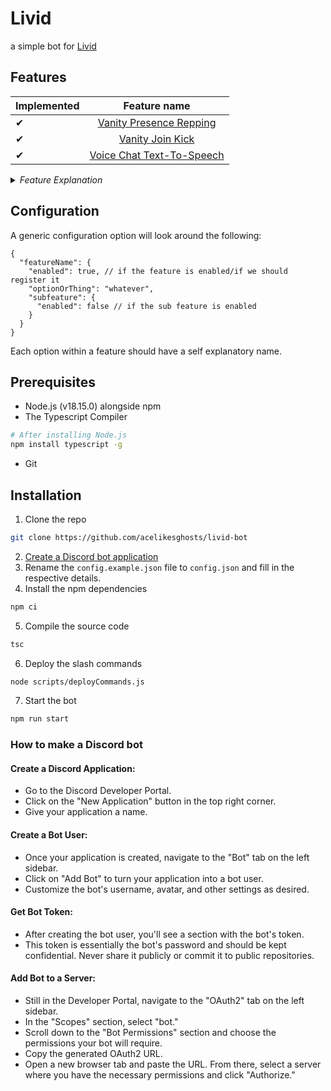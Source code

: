 # Livid

a simple bot for [Livid](discord.gg/livid)

## Features

| Implemented |                    Feature name                     |
| ----------- | :-------------------------------------------------: |
| ✔           | [Vanity Presence Repping](#vanity-presecne-repping) |
| ✔           |        [Vanity Join Kick](#vanity-join-kick)        |
| ✔           |          [Voice Chat Text-To-Speech](#tts)          |

<details>
  <summary><i>Feature Explanation</i></summary>

  <details id="vanity-presecne-repping">
    <summary>Vanity Presence Repping</summary>
    <p>Gives a role if someone includes the vanity link within their custom status.</p>
  </details>

  <details id="vanity-join-kick">
    <summary>Vanity Join Kick</summary>
    <p>Detects if someone joins through a vanity link, and kicks them.</<p>>
    <p>Has an option for a log channel.</p>
  </details>

  <details id="tts">
    <summary>Voice Chat Text-To-Speech</summary>
    <p>Takes incoming messages within a voice channel's text area, and reads them out using Google's text to speech API.</p>
  </details>
</details>

## Configuration

A generic configuration option will look around the following:

```jsonc
{
  "featureName": {
    "enabled": true, // if the feature is enabled/if we should register it
    "optionOrThing": "whatever",
    "subfeature": {
      "enabled": false // if the sub feature is enabled
    }
  }
}
```

Each option within a feature should have a self explanatory name.

## Prerequisites

- Node.js (v18.15.0) alongside npm
- The Typescript Compiler

```sh
# After installing Node.js
npm install typescript -g
```

- Git

## Installation

1. Clone the repo

```sh
git clone https://github.com/acelikesghosts/livid-bot
```

2. [Create a Discord bot application](#how-to-make-a-discord-bot)
3. Rename the `config.example.json` file to `config.json` and fill in the respective details.
4. Install the npm dependencies

```sh
npm ci
```

5. Compile the source code

```sh
tsc
```

6. Deploy the slash commands

```sh
node scripts/deployCommands.js
```

7. Start the bot

```sh
npm run start
```

### How to make a Discord bot

#### Create a Discord Application:

- Go to the Discord Developer Portal.
- Click on the "New Application" button in the top right corner.
- Give your application a name.

#### Create a Bot User:

- Once your application is created, navigate to the "Bot" tab on the left sidebar.
- Click on "Add Bot" to turn your application into a bot user.
- Customize the bot's username, avatar, and other settings as desired.

#### Get Bot Token:

- After creating the bot user, you'll see a section with the bot's token.
- This token is essentially the bot's password and should be kept confidential. Never share it publicly or commit it to public repositories.

#### Add Bot to a Server:

- Still in the Developer Portal, navigate to the "OAuth2" tab on the left sidebar.
- In the "Scopes" section, select "bot."
- Scroll down to the "Bot Permissions" section and choose the permissions your bot will require.
- Copy the generated OAuth2 URL.
- Open a new browser tab and paste the URL. From there, select a server where you have the necessary permissions and click "Authorize."
